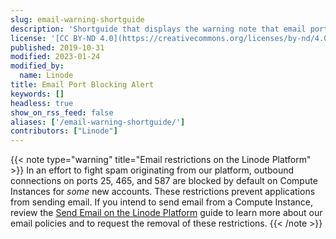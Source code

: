 ```yaml
---
slug: email-warning-shortguide
description: 'Shortguide that displays the warning note that email ports are blocked on all new Compute Instances by default.'
license: '[CC BY-ND 4.0](https://creativecommons.org/licenses/by-nd/4.0)'
published: 2019-10-31
modified: 2023-01-24
modified_by:
  name: Linode
title: Email Port Blocking Alert
keywords: []
headless: true
show_on_rss_feed: false
aliases: ['/email-warning-shortguide/']
contributors: ["Linode"]
---
```


{{< note type="warning" title="Email restrictions on the Linode Platform" >}}
In an effort to fight spam originating from our platform, outbound connections on ports 25, 465, and 587 are blocked by default on Compute Instances for *some* new accounts. These restrictions prevent applications from sending email. If you intend to send email from a Compute Instance, review the [Send Email on the Linode Platform](/docs/products/platform/get-started/guides/send-email/) guide to learn more about our email policies and to request the removal of these restrictions.
{{< /note >}}